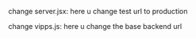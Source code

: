 change server.jsx: here u change test url to production

change vipps.js: here u change the base backend url